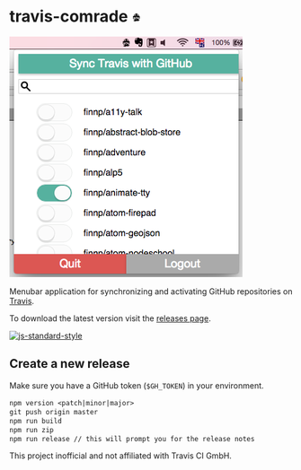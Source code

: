 # travis-comrade ![Travis Comrade](img/travis-inactive.png)

![Screenshot](img/screenshot.png)

Menubar application for synchronizing and activating GitHub repositories on [Travis](https://travis-ci.org).

To download the latest version visit the [releases page](https://github.com/finnp/travis-comrade/releases).

[![js-standard-style](https://cdn.rawgit.com/feross/standard/master/badge.svg)](https://github.com/feross/standard)


## Create a new release

Make sure you have a GitHub token (`$GH_TOKEN`) in your environment.

```
npm version <patch|minor|major>
git push origin master
npm run build
npm run zip
npm run release // this will prompt you for the release notes
```


This project inofficial and not affiliated with Travis CI GmbH.
